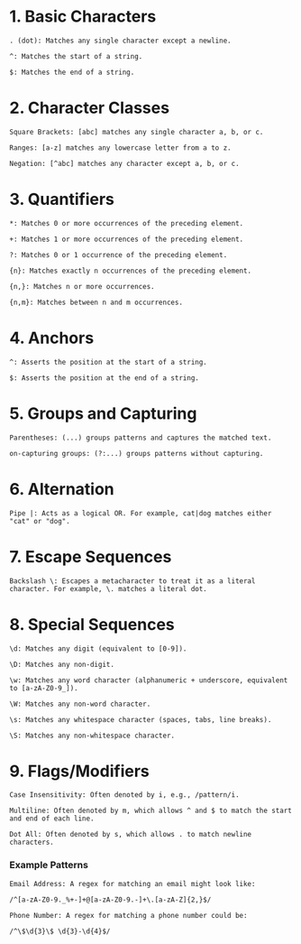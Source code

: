 # 1.  Basic Characters

    . (dot): Matches any single character except a newline.

    ^: Matches the start of a string.

    $: Matches the end of a string.

# 2.  Character Classes

    Square Brackets: [abc] matches any single character a, b, or c.

    Ranges: [a-z] matches any lowercase letter from a to z.

    Negation: [^abc] matches any character except a, b, or c.

# 3. Quantifiers

    *: Matches 0 or more occurrences of the preceding element.

    +: Matches 1 or more occurrences of the preceding element.

    ?: Matches 0 or 1 occurrence of the preceding element.

    {n}: Matches exactly n occurrences of the preceding element.

    {n,}: Matches n or more occurrences.

    {n,m}: Matches between n and m occurrences.

# 4. Anchors

    ^: Asserts the position at the start of a string.

    $: Asserts the position at the end of a string.

# 5. Groups and Capturing

    Parentheses: (...) groups patterns and captures the matched text.

    on-capturing groups: (?:...) groups patterns without capturing.

# 6. Alternation

    Pipe |: Acts as a logical OR. For example, cat|dog matches either "cat" or "dog".

# 7. Escape Sequences
    Backslash \: Escapes a metacharacter to treat it as a literal character. For example, \. matches a literal dot.

# 8. Special Sequences

    \d: Matches any digit (equivalent to [0-9]).

    \D: Matches any non-digit.

    \w: Matches any word character (alphanumeric + underscore, equivalent to [a-zA-Z0-9_]).

    \W: Matches any non-word character.

    \s: Matches any whitespace character (spaces, tabs, line breaks).

    \S: Matches any non-whitespace character.

# 9. Flags/Modifiers

    Case Insensitivity: Often denoted by i, e.g., /pattern/i.

    Multiline: Often denoted by m, which allows ^ and $ to match the start and end of each line.

    Dot All: Often denoted by s, which allows . to match newline characters.

### Example Patterns

    Email Address: A regex for matching an email might look like:

    /^[a-zA-Z0-9._%+-]+@[a-zA-Z0-9.-]+\.[a-zA-Z]{2,}$/

    Phone Number: A regex for matching a phone number could be:

    /^\$\d{3}\$ \d{3}-\d{4}$/

